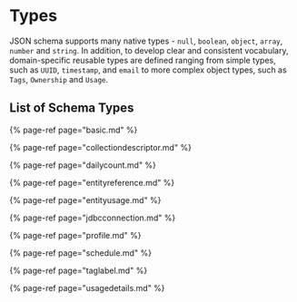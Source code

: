# Types

JSON schema supports many native types - `null`, `boolean`, `object`, `array`, `number` and `string`. In addition, to develop clear and consistent vocabulary, domain-specific reusable types are defined ranging from simple types, such as `UUID`, `timestamp`, and `email` to more complex object types, such as `Tags`, `Ownership` and `Usage`.

## List of Schema Types
{% page-ref page="basic.md" %}

{% page-ref page="collectiondescriptor.md" %}

{% page-ref page="dailycount.md" %}

{% page-ref page="entityreference.md" %}

{% page-ref page="entityusage.md" %}

{% page-ref page="jdbcconnection.md" %}

{% page-ref page="profile.md" %}

{% page-ref page="schedule.md" %}

{% page-ref page="taglabel.md" %}

{% page-ref page="usagedetails.md" %}
